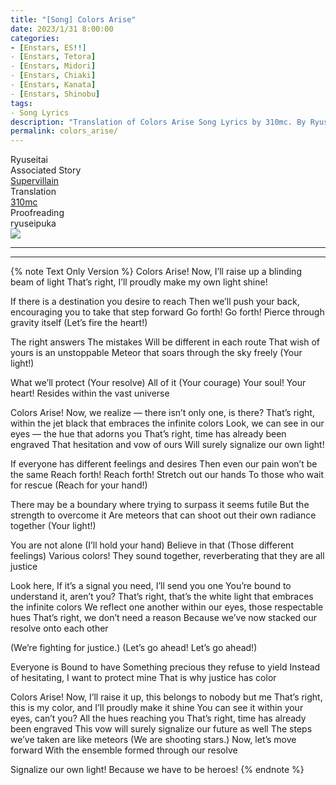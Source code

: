 ```yaml
---
title: "[Song] Colors Arise"
date: 2023/1/31 8:00:00
categories:
- [Enstars, ES!!]
- [Enstars, Tetora]
- [Enstars, Midori]
- [Enstars, Chiaki]
- [Enstars, Kanata]
- [Enstars, Shinobu]
tags:
- Song Lyrics
description: "Translation of Colors Arise Song Lyrics by 310mc. By Ryuseitai from the Unit Event Supervillain."
permalink: colors_arise/
---
```

<div class="three-wrapper" style="--storyColor:#965e7d;--storyColor-rgb:150,94,125;--storyColor-h:326.8;--storyColor-s: 23%;--storyColor-l:47.8%;">
    <div class="info-area">
        <div class="info">
            <div class="info-item characters">
                <div class="label">
                    Ryuseitai
                </div>
                <div class="value">
                <a href="/categories/Enstars/Tetora" character="Tetora"></a>
                <a href="/categories/Enstars/Shinobu" character="Shinobu"></a>
								<a href="/categories/Enstars/Midori" character="Midori"></a>
                <a href="/categories/Enstars/Chiaki" character="Chiaki"></a>
                <a href="/categories/Enstars/Kanata" character="Kanata"></a>
                </div>
            </div>
            <div class="info-item one">
                <div class="label">
                    Associated Story
                </div>
                <div class="value">
                    <a href="/supervillain">Supervillain</a>
                </div>
            </div>
            <div class="info-item two">
                <div class="label">
                    Translation
                </div>
                <div class="value">
                    <a href="/about">310mc</a>
                </div>
            </div>
            <div class="info-item three">
                <div class="label">
                   Proofreading
                </div>
                <div class="value">
                    ryuseipuka
                </div>
            </div>
        </div>
    </div>
</div>

<!-- more -->

<img src="/img/es/songs/colorsarise.png">

<hr>
<hr>

{% note Text Only Version %}
Colors Arise!
Now, I’ll raise up a blinding beam of light
That’s right, I’ll proudly
make my own light shine!

If there is a destination you desire to reach
Then we’ll push your back, encouraging you to take that step forward
Go forth!
Go forth!
Pierce through gravity itself
(Let’s fire the heart!)

The right answers
The mistakes
Will be different in each route
That wish of yours is an unstoppable
Meteor that soars through the sky freely
(Your light!)

What we’ll protect
(Your resolve)
All of it
(Your courage)
Your soul! Your heart!
Resides within the vast universe

Colors Arise!
Now, we realize — there isn’t only one, is there?
That’s right, within the jet black that embraces the infinite colors
Look, we can see in our eyes — the hue that adorns you
That’s right, time has already been engraved
That hesitation and vow of ours
Will surely signalize our own light!

If everyone has different feelings and desires
Then even our pain won’t be the same
Reach forth!
Reach forth!
Stretch out our hands
To those who wait for rescue
(Reach for your hand!)

There may be a boundary where trying to surpass it seems futile
But the strength to overcome it
Are meteors that can shoot out their own radiance together
(Your light!)

You are not alone
(I’ll hold your hand)
Believe in that
(Those different feelings)
Various colors!
They sound together, reverberating that they are all justice

Look here, If it’s a signal you need, I’ll send you one
You’re bound to understand it, aren’t you?
That’s right, that’s the white light that embraces the infinite colors
We reflect one another within our eyes, those respectable hues
That’s right, we don’t need a reason
Because we’ve now stacked our resolve onto each other

(We’re fighting for justice.)
(Let’s go ahead! Let’s go ahead!)

Everyone is
Bound to have
Something precious they refuse to yield
Instead of hesitating,
I want to protect mine
That is why justice has color

Colors Arise!
Now, I’ll raise it up, this belongs to nobody but me
That’s right, this is my color, and I’ll proudly make it shine
You can see it within your eyes, can’t you? All the hues reaching you
That’s right, time has already been engraved
This vow will surely signalize our future as well
The steps we’ve taken are like meteors
(We are shooting stars.)
Now, let’s move forward
With the ensemble formed through our resolve

Signalize our own light!
Because we have to be heroes!
{% endnote %}
